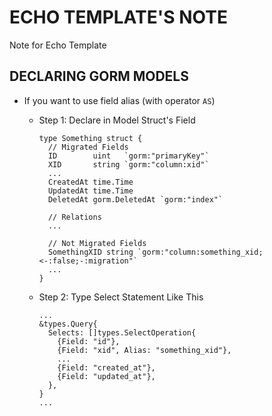 # ECHO TEMPLATE'S NOTE

Note for Echo Template

## DECLARING GORM MODELS

- If you want to use field alias (with operator `AS`)

  - Step 1: Declare in Model Struct's Field

    ```properties
    type Something struct {
      // Migrated Fields
      ID        uint   `gorm:"primaryKey"`
      XID       string `gorm:"column:xid"`
      ...
      CreatedAt time.Time
      UpdatedAt time.Time
      DeletedAt gorm.DeletedAt `gorm:"index"`

      // Relations
      ...

      // Not Migrated Fields
      SomethingXID string `gorm:"column:something_xid;<-:false;-:migration"`
      ...
    }
    ```

  - Step 2: Type Select Statement Like This

    ```properties
    ...
    &types.Query{
      Selects: []types.SelectOperation{
        {Field: "id"},
        {Field: "xid", Alias: "something_xid"},
        ...
        {Field: "created_at"},
        {Field: "updated_at"},
      },
    }
    ...
    ```
